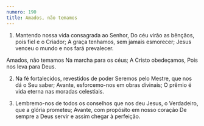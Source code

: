 ```yaml
---
numero: 190
title: Amados, não temamos
---
```

1. Mantendo nossa vida consagrada ao Senhor,
Do céu virão as bênçãos, pois fiel e o Criador;
A graça tenhamos, sem jamais esmorecer;
Jesus venceu o mundo e nos fará prevalecer.

Amados, não temamos
Na marcha para os céus;
A Cristo obedeçamos,
Pois nos leva para Deus.

2. Na fé fortalecidos, revestidos de poder
Seremos pelo Mestre, que nos dá o Seu saber;
Avante, esforcemo-nos em obras divinais;
O prêmio é vida eterna nas moradas celestiais.

3. Lembremo-nos de todos os conselhos que nos deu
Jesus, o Verdadeiro, que a glória prometeu;
Avante, com propósito em nosso coração
De sempre a Deus servir e assim chegar à perfeição.
